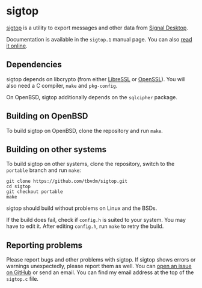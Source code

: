 sigtop
======

[sigtop][1] is a utility to export messages and other data from [Signal
Desktop][2].

Documentation is available in the `sigtop.1` manual page. You can also [read it
online][3].

Dependencies
------------

sigtop depends on libcrypto (from either [LibreSSL][4] or [OpenSSL][5]). You
will also need a C compiler, `make` and `pkg-config`.

On OpenBSD, sigtop additionally depends on the `sqlcipher` package.

Building on OpenBSD
-------------------

To build sigtop on OpenBSD, clone the repository and run `make`.

Building on other systems
-------------------------

To build sigtop on other systems, clone the repository, switch to the
`portable` branch and run `make`:

	git clone https://github.com/tbvdm/sigtop.git
	cd sigtop
	git checkout portable
	make

sigtop should build without problems on Linux and the BSDs.

If the build does fail, check if `config.h` is suited to your system. You may
have to edit it. After editing `config.h`, run `make` to retry the build.

Reporting problems
------------------

Please report bugs and other problems with sigtop. If sigtop shows errors or
warnings unexpectedly, please report them as well. You can [open an issue on
GitHub][6] or send an email. You can find my email address at the top of the
`sigtop.c` file.

[1]: https://www.kariliq.nl/sigbak/
[2]: https://github.com/signalapp/Signal-Desktop
[3]: https://www.kariliq.nl/man/sigtop.1.html
[4]: https://www.libressl.org/
[5]: https://www.openssl.org/
[6]: https://github.com/tbvdm/sigtop/issues
